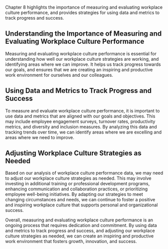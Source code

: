 
Chapter 8 highlights the importance of measuring and evaluating workplace culture performance, and provides strategies for using data and metrics to track progress and success.

Understanding the Importance of Measuring and Evaluating Workplace Culture Performance
--------------------------------------------------------------------------------------

Measuring and evaluating workplace culture performance is essential for understanding how well our workplace culture strategies are working, and identifying areas where we can improve. It helps us track progress towards our goals, and ensures that we are creating an inspiring and productive work environment for ourselves and our colleagues.

Using Data and Metrics to Track Progress and Success
----------------------------------------------------

To measure and evaluate workplace culture performance, it is important to use data and metrics that are aligned with our goals and objectives. This may include employee engagement surveys, turnover rates, productivity metrics, and diversity and inclusion measures. By analyzing this data and tracking trends over time, we can identify areas where we are excelling and areas where we need to improve.

Adjusting Workplace Culture Strategies as Needed
------------------------------------------------

Based on our analysis of workplace culture performance data, we may need to adjust our workplace culture strategies as needed. This may involve investing in additional training or professional development programs, enhancing communication and collaboration practices, or prioritizing employee well-being initiatives. By adapting our strategies to meet changing circumstances and needs, we can continue to foster a positive and inspiring workplace culture that supports personal and organizational success.

Overall, measuring and evaluating workplace culture performance is an ongoing process that requires dedication and commitment. By using data and metrics to track progress and success, and adjusting our workplace culture strategies as needed, we can create an inspiring and productive work environment that fosters growth, innovation, and success.
